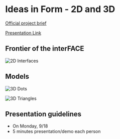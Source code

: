 # Ideas in Form - 2D and 3D 
[Official project brief](https://docs.google.com/a/newschool.edu/document/d/1g2bfUFsO3ycpkBmhfYAV1vCq5iOH0ZaZ-rptcom11W8/edit?usp=sharing)

[Presentation Link](https://docs.google.com/a/newschool.edu/presentation/d/1eLBqAF3KPLIwS-IdPs5CFibj0vMR_D4MZh87Xrx_lEU/edit?usp=sharing)

## Frontier of the interFACE
![2D Interfaces](https://github.com/jacqswu/mfadt-majorstudio-1/blob/master/Assignments/images/2D_interfaces.png)

## Models
![3D Dots](https://github.com/jacqswu/mfadt-majorstudio-1/blob/master/Assignments/images/3D_dots.gif)

![3D Triangles](https://github.com/jacqswu/mfadt-majorstudio-1/blob/master/Assignments/images/3D_triangles.gif)

## Presentation guidelines
* On Monday, 9/18
* 5 minutes presentation/demo each person